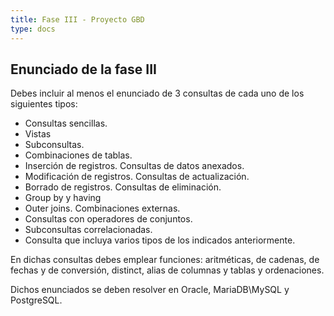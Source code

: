 ```yaml
---
title: Fase III - Proyecto GBD
type: docs
---
```

## Enunciado de la fase III
Debes incluir al menos el enunciado de 3 consultas de cada uno de los siguientes tipos:

- Consultas sencillas.
- Vistas
- Subconsultas.
- Combinaciones de tablas.
- Inserción de registros. Consultas de datos anexados.
- Modificación de registros. Consultas de actualización.
- Borrado de registros. Consultas de eliminación.
- Group by y having
- Outer joins. Combinaciones externas.
- Consultas con operadores de conjuntos.
- Subconsultas correlacionadas.
- Consulta que incluya varios tipos de los indicados anteriormente.

En dichas consultas debes emplear funciones: aritméticas, de cadenas, de fechas y de conversión, distinct, alias de columnas y tablas y ordenaciones.

Dichos enunciados se deben resolver en Oracle, MariaDB\MySQL y PostgreSQL.
